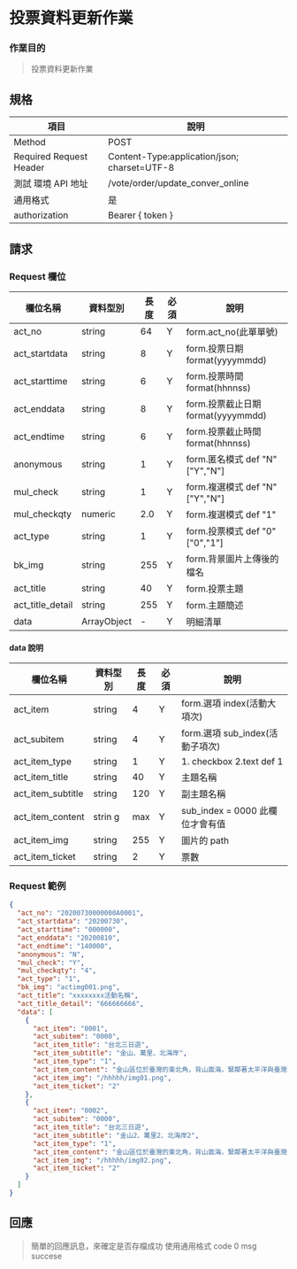 # 投票資料更新作業

### 作業目的

> 投票資料更新作業

## 規格

| 項目                    | 說明                                         |
| ----------------------- | -------------------------------------------- |
| Method                  | POST                                         |
| Required Request Header | Content-Type:application/json; charset=UTF-8 |
| 測試 環境 API 地址      | /vote/order/update_conver_online             |
| 通用格式                | 是                                           |
| authorization           | Bearer { token }                             |

## 請求

### Request 欄位

| 欄位名稱         | 資料型別    | 長度 | 必須 | 說明                               |
| ---------------- | ----------- | ---- | ---- | ---------------------------------- |
| act_no           | string      | 64   | Y    | form.act_no(此單單號)              |
| act_startdata    | string      | 8    | Y    | form.投票日期 format(yyyymmdd)     |
| act_starttime    | string      | 6    | Y    | form.投票時間 format(hhnnss)       |
| act_enddata      | string      | 8    | Y    | form.投票截止日期 format(yyyymmdd) |
| act_endtime      | string      | 6    | Y    | form.投票截止時間 format(hhnnss)   |
| anonymous        | string      | 1    | Y    | form.匿名模式 def "N" ["Y","N"]    |
| mul_check        | string      | 1    | Y    | form.複選模式 def "N" ["Y","N"]    |
| mul_checkqty     | numeric     | 2.0  | Y    | form.複選模式 def "1"              |
| act_type         | string      | 1    | Y    | form.投票模式 def "0" ["0","1"]    |
| bk_img           | string      | 255  | Y    | form.背景圖片上傳後的檔名          |
| act_title        | string      | 40   | Y    | form.投票主題                      |
| act_title_detail | string      | 255  | Y    | form.主題簡述                      |
| data             | ArrayObject | -    | Y    | 明細清單                           |

#### data 說明

| 欄位名稱          | 資料型別 | 長度 | 必須 | 說明                            |
| ----------------- | -------- | ---- | ---- | ------------------------------- |
| act_item          | string   | 4    | Y    | form.選項 index(活動大項次)     |
| act_subitem       | string   | 4    | Y    | form.選項 sub_index(活動子項次) |
| act_item_type     | string   | 1    | Y    | 1. checkbox 2.text def 1        |
| act_item_title    | string   | 40   | Y    | 主題名稱                        |
| act_item_subtitle | string   | 120  | Y    | 副主題名稱                      |
| act_item_content  | strin g  | max  | Y    | sub_index = 0000 此欄位才會有值 |
| act_item_img      | string   | 255  | Y    | 圖片的 path                     |
| act_item_ticket   | string   | 2    | Y    | 票數                            |

### Request 範例

```json
{
  "act_no": "20200730000000A0001",
  "act_startdata": "20200730",
  "act_starttime": "000000",
  "act_enddata": "20200810",
  "act_endtime": "140000",
  "anonymous": "N",
  "mul_check": "Y",
  "mul_checkqty": "4",
  "act_type": "1",
  "bk_img": "actimg001.png",
  "act_title": "xxxxxxxx活動名稱",
  "act_title_detail": "666666666",
  "data": [
    {
      "act_item": "0001",
      "act_subitem": "0000",
      "act_item_title": "台北三日遊",
      "act_item_subtitle": "金山、萬里、北海岸",
      "act_item_type": "1",
      "act_item_content": "金山區位於臺灣的東北角，背山面海，緊鄰著太平洋與臺灣海峽，舊名為「金包里」，是由平埔族社名翻譯而來的。 ... 由於此地三面環山，所以在日治時代，日本人保留了「金包里」的金字，改名為「金山」；而在光復後，依照原名改為「金山區」。",
      "act_item_img": "/hhhhh/img01.png",
      "act_item_ticket": "2"
    },
    {
      "act_item": "0002",
      "act_subitem": "0000",
      "act_item_title": "台北三日遊",
      "act_item_subtitle": "金山2、萬里2、北海岸2",
      "act_item_type": "1",
      "act_item_content": "金山區位於臺灣的東北角，背山面海，緊鄰著太平洋與臺灣海峽，舊名為「金包里」，是由平埔族社名翻譯而來的。 ... 由於此地三面環山，所以在日治時代，日本人保留了「金包里」的金字，改名為「金山」；而在光復後，依照原名改為「金山區」。",
      "act_item_img": "/hhhhh/img02.png",
      "act_item_ticket": "2"
    }
  ]
}
```

## 回應

> 簡單的回應訊息，來確定是否存檔成功
> 使用通用格式 code 0 msg succese
